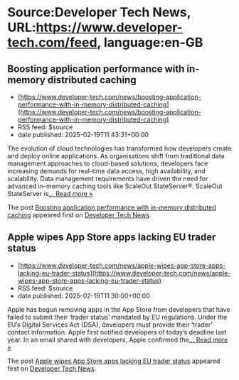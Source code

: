 # Source:Developer Tech News, URL:https://www.developer-tech.com/feed, language:en-GB

## Boosting application performance with in-memory distributed caching
 - [https://www.developer-tech.com/news/boosting-application-performance-with-in-memory-distributed-caching](https://www.developer-tech.com/news/boosting-application-performance-with-in-memory-distributed-caching)
 - RSS feed: $source
 - date published: 2025-02-19T11:43:31+00:00

<p>The evolution of cloud technologies has transformed how developers create and deploy online applications. As organisations shift from traditional data management approaches to cloud-based solutions, developers face increasing demands for real-time data access, high availability, and scalability. Data management requirements have driven the need for advanced in-memory caching tools like ScaleOut StateServer®. ScaleOut StateServer is<a class="excerpt-read-more" href="https://www.developer-tech.com/news/boosting-application-performance-with-in-memory-distributed-caching/" title="ReadBoosting application performance with in-memory distributed caching">... Read more &#187;</a></p>
<p>The post <a href="https://www.developer-tech.com/news/boosting-application-performance-with-in-memory-distributed-caching/">Boosting application performance with in-memory distributed caching</a> appeared first on <a href="https://www.developer-tech.com">Developer Tech News</a>.</p>

## Apple wipes App Store apps lacking EU trader status
 - [https://www.developer-tech.com/news/apple-wipes-app-store-apps-lacking-eu-trader-status](https://www.developer-tech.com/news/apple-wipes-app-store-apps-lacking-eu-trader-status)
 - RSS feed: $source
 - date published: 2025-02-19T11:30:00+00:00

<p>Apple has begun removing apps in the App Store from developers that have failed to submit their ‘trader status’ mandated by EU regulations. Under the EU’s Digital Services Act (DSA), developers must provide their ‘trader’ contact information. Apple first notified developers of today’s deadline last year. In an email shared with developers, Apple confirmed the<a class="excerpt-read-more" href="https://www.developer-tech.com/news/apple-wipes-app-store-apps-lacking-eu-trader-status/" title="ReadApple wipes App Store apps lacking EU trader status">... Read more &#187;</a></p>
<p>The post <a href="https://www.developer-tech.com/news/apple-wipes-app-store-apps-lacking-eu-trader-status/">Apple wipes App Store apps lacking EU trader status</a> appeared first on <a href="https://www.developer-tech.com">Developer Tech News</a>.</p>

